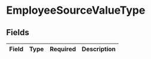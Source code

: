 # EmployeeSourceValueType


## Fields

| Field       | Type        | Required    | Description |
| ----------- | ----------- | ----------- | ----------- |